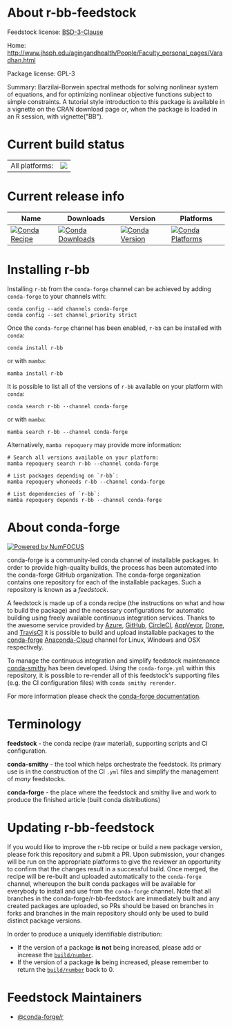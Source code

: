 About r-bb-feedstock
====================

Feedstock license: [BSD-3-Clause](https://github.com/conda-forge/r-bb-feedstock/blob/main/LICENSE.txt)

Home: http://www.jhsph.edu/agingandhealth/People/Faculty_personal_pages/Varadhan.html

Package license: GPL-3

Summary: Barzilai-Borwein spectral methods for solving nonlinear system of equations, and for optimizing nonlinear objective functions subject to simple constraints. A tutorial style introduction to this package is available in a vignette on the CRAN download page or, when the package is loaded in an R session, with vignette("BB").

Current build status
====================


<table><tr><td>All platforms:</td>
    <td>
      <a href="https://dev.azure.com/conda-forge/feedstock-builds/_build/latest?definitionId=991&branchName=main">
        <img src="https://dev.azure.com/conda-forge/feedstock-builds/_apis/build/status/r-bb-feedstock?branchName=main">
      </a>
    </td>
  </tr>
</table>

Current release info
====================

| Name | Downloads | Version | Platforms |
| --- | --- | --- | --- |
| [![Conda Recipe](https://img.shields.io/badge/recipe-r--bb-green.svg)](https://anaconda.org/conda-forge/r-bb) | [![Conda Downloads](https://img.shields.io/conda/dn/conda-forge/r-bb.svg)](https://anaconda.org/conda-forge/r-bb) | [![Conda Version](https://img.shields.io/conda/vn/conda-forge/r-bb.svg)](https://anaconda.org/conda-forge/r-bb) | [![Conda Platforms](https://img.shields.io/conda/pn/conda-forge/r-bb.svg)](https://anaconda.org/conda-forge/r-bb) |

Installing r-bb
===============

Installing `r-bb` from the `conda-forge` channel can be achieved by adding `conda-forge` to your channels with:

```
conda config --add channels conda-forge
conda config --set channel_priority strict
```

Once the `conda-forge` channel has been enabled, `r-bb` can be installed with `conda`:

```
conda install r-bb
```

or with `mamba`:

```
mamba install r-bb
```

It is possible to list all of the versions of `r-bb` available on your platform with `conda`:

```
conda search r-bb --channel conda-forge
```

or with `mamba`:

```
mamba search r-bb --channel conda-forge
```

Alternatively, `mamba repoquery` may provide more information:

```
# Search all versions available on your platform:
mamba repoquery search r-bb --channel conda-forge

# List packages depending on `r-bb`:
mamba repoquery whoneeds r-bb --channel conda-forge

# List dependencies of `r-bb`:
mamba repoquery depends r-bb --channel conda-forge
```


About conda-forge
=================

[![Powered by
NumFOCUS](https://img.shields.io/badge/powered%20by-NumFOCUS-orange.svg?style=flat&colorA=E1523D&colorB=007D8A)](https://numfocus.org)

conda-forge is a community-led conda channel of installable packages.
In order to provide high-quality builds, the process has been automated into the
conda-forge GitHub organization. The conda-forge organization contains one repository
for each of the installable packages. Such a repository is known as a *feedstock*.

A feedstock is made up of a conda recipe (the instructions on what and how to build
the package) and the necessary configurations for automatic building using freely
available continuous integration services. Thanks to the awesome service provided by
[Azure](https://azure.microsoft.com/en-us/services/devops/), [GitHub](https://github.com/),
[CircleCI](https://circleci.com/), [AppVeyor](https://www.appveyor.com/),
[Drone](https://cloud.drone.io/welcome), and [TravisCI](https://travis-ci.com/)
it is possible to build and upload installable packages to the
[conda-forge](https://anaconda.org/conda-forge) [Anaconda-Cloud](https://anaconda.org/)
channel for Linux, Windows and OSX respectively.

To manage the continuous integration and simplify feedstock maintenance
[conda-smithy](https://github.com/conda-forge/conda-smithy) has been developed.
Using the ``conda-forge.yml`` within this repository, it is possible to re-render all of
this feedstock's supporting files (e.g. the CI configuration files) with ``conda smithy rerender``.

For more information please check the [conda-forge documentation](https://conda-forge.org/docs/).

Terminology
===========

**feedstock** - the conda recipe (raw material), supporting scripts and CI configuration.

**conda-smithy** - the tool which helps orchestrate the feedstock.
                   Its primary use is in the construction of the CI ``.yml`` files
                   and simplify the management of *many* feedstocks.

**conda-forge** - the place where the feedstock and smithy live and work to
                  produce the finished article (built conda distributions)


Updating r-bb-feedstock
=======================

If you would like to improve the r-bb recipe or build a new
package version, please fork this repository and submit a PR. Upon submission,
your changes will be run on the appropriate platforms to give the reviewer an
opportunity to confirm that the changes result in a successful build. Once
merged, the recipe will be re-built and uploaded automatically to the
`conda-forge` channel, whereupon the built conda packages will be available for
everybody to install and use from the `conda-forge` channel.
Note that all branches in the conda-forge/r-bb-feedstock are
immediately built and any created packages are uploaded, so PRs should be based
on branches in forks and branches in the main repository should only be used to
build distinct package versions.

In order to produce a uniquely identifiable distribution:
 * If the version of a package **is not** being increased, please add or increase
   the [``build/number``](https://docs.conda.io/projects/conda-build/en/latest/resources/define-metadata.html#build-number-and-string).
 * If the version of a package **is** being increased, please remember to return
   the [``build/number``](https://docs.conda.io/projects/conda-build/en/latest/resources/define-metadata.html#build-number-and-string)
   back to 0.

Feedstock Maintainers
=====================

* [@conda-forge/r](https://github.com/conda-forge/r/)


